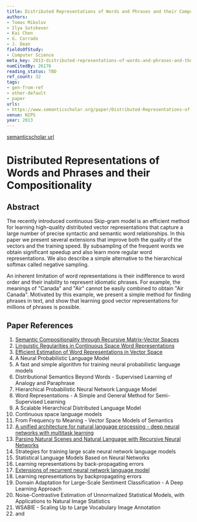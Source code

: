 ```yaml
---
title: Distributed Representations of Words and Phrases and their Compositionality
authors:
- Tomas Mikolov
- Ilya Sutskever
- Kai Chen
- G. Corrado
- J. Dean
fieldsOfStudy:
- Computer Science
meta_key: 2013-distributed-representations-of-words-and-phrases-and-their-compositionality
numCitedBy: 26176
reading_status: TBD
ref_count: 32
tags:
- gen-from-ref
- other-default
- paper
urls:
- https://www.semanticscholar.org/paper/Distributed-Representations-of-Words-and-Phrases-Mikolov-Sutskever/87f40e6f3022adbc1f1905e3e506abad05a9964f?sort=total-citations
venue: NIPS
year: 2013
---
```


[semanticscholar url](https://www.semanticscholar.org/paper/Distributed-Representations-of-Words-and-Phrases-Mikolov-Sutskever/87f40e6f3022adbc1f1905e3e506abad05a9964f?sort=total-citations)

# Distributed Representations of Words and Phrases and their Compositionality

## Abstract

The recently introduced continuous Skip-gram model is an efficient method for learning high-quality distributed vector representations that capture a large number of precise syntactic and semantic word relationships. In this paper we present several extensions that improve both the quality of the vectors and the training speed. By subsampling of the frequent words we obtain significant speedup and also learn more regular word representations. We also describe a simple alternative to the hierarchical softmax called negative sampling. 
 
An inherent limitation of word representations is their indifference to word order and their inability to represent idiomatic phrases. For example, the meanings of "Canada" and "Air" cannot be easily combined to obtain "Air Canada". Motivated by this example, we present a simple method for finding phrases in text, and show that learning good vector representations for millions of phrases is possible.

## Paper References

1. [Semantic Compositionality through Recursive Matrix-Vector Spaces](2012-semantic-compositionality-through-recursive-matrix-vector-spaces)
2. [Linguistic Regularities in Continuous Space Word Representations](2013-linguistic-regularities-in-continuous-space-word-representations)
3. [Efficient Estimation of Word Representations in Vector Space](2013-efficient-estimation-of-word-representations-in-vector-space)
4. A Neural Probabilistic Language Model
5. A fast and simple algorithm for training neural probabilistic language models
6. Distributional Semantics Beyond Words - Supervised Learning of Analogy and Paraphrase
7. Hierarchical Probabilistic Neural Network Language Model
8. Word Representations - A Simple and General Method for Semi-Supervised Learning
9. A Scalable Hierarchical Distributed Language Model
10. Continuous space language models
11. From Frequency to Meaning - Vector Space Models of Semantics
12. [A unified architecture for natural language processing - deep neural networks with multitask learning](2008-a-unified-architecture-for-natural-language-processing-deep-neural-networks-with-multitask-learning)
13. [Parsing Natural Scenes and Natural Language with Recursive Neural Networks](2011-parsing-natural-scenes-and-natural-language-with-recursive-neural-networks)
14. Strategies for training large scale neural network language models
15. Statistical Language Models Based on Neural Networks
16. Learning representations by back-propagating errors
17. [Extensions of recurrent neural network language model](2011-extensions-of-recurrent-neural-network-language-model)
18. Learning representations by backpropagating errors
19. Domain Adaptation for Large-Scale Sentiment Classification - A Deep Learning Approach
20. Noise-Contrastive Estimation of Unnormalized Statistical Models, with Applications to Natural Image Statistics
21. WSABIE - Scaling Up to Large Vocabulary Image Annotation
22. and
